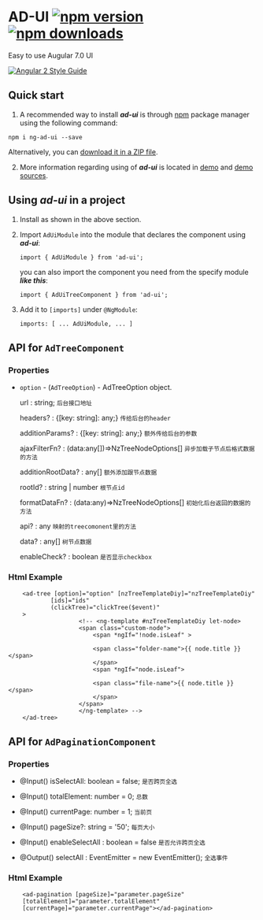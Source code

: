 
# AD-UI [![npm version](https://badge.fury.io/js/ng2-file-upload.svg)](http://badge.fury.io/js/ng2-file-upload) [![npm downloads](https://img.shields.io/npm/dm/ng2-file-upload.svg)](https://npmjs.org/ng2-file-upload)

Easy to use Augular 7.0 UI

[![Angular 2 Style Guide](https://mgechev.github.io/angular2-style-guide/images/badge.svg)](https://github.com/mgechev/angular2-style-guide)


## Quick start

1. A recommended way to install ***ad-ui*** is through [npm](https://www.npmjs.com/search?q=ad-ui) package manager using the following command:

  `npm i ng-ad-ui --save`

  Alternatively, you can [download it in a ZIP file](https://github.com/qichangjun/ad-ui/archive/master.zip).


2. More information regarding using of ***ad-ui*** is located in
  [demo](http://valor-software.github.io/ng2-file-upload/) and [demo sources](https://github.com/valor-software/ng2-file-upload/tree/master/demo).
  

## Using ***ad-ui*** in a project

1. Install as shown in the above section.

2. Import `AdUiModule` into the module that declares the component using ***ad-ui***:

    ```import { AdUiModule } from 'ad-ui';```

   you can also import the component you need from the specify module ***like this***:

    ``` import { AdUiTreeComponent } from 'ad-ui'; ```


3. Add it to `[imports]` under `@NgModule`:

    ```imports: [ ... AdUiModule, ... ]```


## API for `AdTreeComponent`

### Properties

- `option` - (`AdTreeOption`) - AdTreeOption object. 

    url : string;                          ```后台接口地址```

    headers? : {[key: string]: any;}       ```传给后台的header```

    additionParams? : {[key: string]: any;} ```额外传给后台的参数```

    ajaxFilterFn? : (data:any[])=>NzTreeNodeOptions[]   ```异步加载子节点后格式数据的方法```

    additionRootData? : any[]                           ```额外添加跟节点数据```

    rootId? : string | number                           ```根节点id    ```

    formatDataFn? : (data:any)=>NzTreeNodeOptions[]     ```初始化后台返回的数据的方法```

    api? : any                                          ```映射的treecomonent里的方法 ```

    data? : any[]                                       ```树节点数据```

    enableCheck? : boolean                              ```是否显示checkbox```

### Html Example 

        <ad-tree [option]="option" [nzTreeTemplateDiy]="nzTreeTemplateDiy"
                [ids]="ids"
                (clickTree)="clickTree($event)"
        >
                        <!-- <ng-template #nzTreeTemplateDiy let-node>
                        <span class="custom-node">
                            <span *ngIf="!node.isLeaf" >
                            
                            <span class="folder-name">{{ node.title }} </span>
                            </span>
                            <span *ngIf="node.isLeaf">
                            
                            <span class="file-name">{{ node.title }}</span>
                            </span>
                        </span>
                        </ng-template> -->
        </ad-tree>

## API for `AdPaginationComponent`

### Properties

- @Input() isSelectAll: boolean = false;          ```是否跨页全选```

- @Input() totalElement: number = 0;              ```总数```

- @Input() currentPage: number = 1;               ```当前页```

- @Input() pageSize?: string = '50';              ```每页大小```

- @Input() enableSelectAll : boolean = false      ```是否允许跨页全选```

- @Output() selectAll : EventEmitter<any> = new EventEmitter();   ```全选事件```

### Html Example

        <ad-pagination [pageSize]="parameter.pageSize"
        [totalElement]="parameter.totalElement"
        [currentPage]="parameter.currentPage"></ad-pagination>